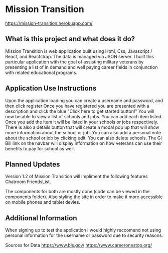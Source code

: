 # Mission Transition
https://mission-transition.herokuapp.com/

## What is this project and what does it do?

Mission Transition is web application built using Html, Css, Javascript / React, and Reactstrap. The data is managed via JSON server. I built this particular application with the goal of assisting military veterans by presenting a list of in demand and well paying career fields in conjunction with related educational programs.

## Application Use Instructions
Upon the application loading you can create a username and password, and then click register
Once you have registered you are presented with a description and click the blue "Click here to get started button!"
You will now be able to view a list of schools and jobs. You can add each item listed. Once you add the item it will be listed in your schools or jobs respectively. There is also a details button that will create a modal pop up that will show more information about the school or job. You can also add a personal note about the school or job by clicking edit. You can also delete schools. The Gi Bill link on the navbar will display information on how veterans can use their benefits to pay for school as well. 


## Planned Updates
Version 1.2 of Mission Transition will impliment the following features
Chatroom 
FriendsList. 

The components for both are mostly done (code can be viewed in the components folder). Also styling the site in order to make it more accessible on mobile phones and tablet devies. 


## Additional Information
When signing up to test the application I would highly reccomend not using personal information for the username or password due to security reasons. 

Sources for Data
https://www.bls.gov/
https://www.careeronestop.org/

